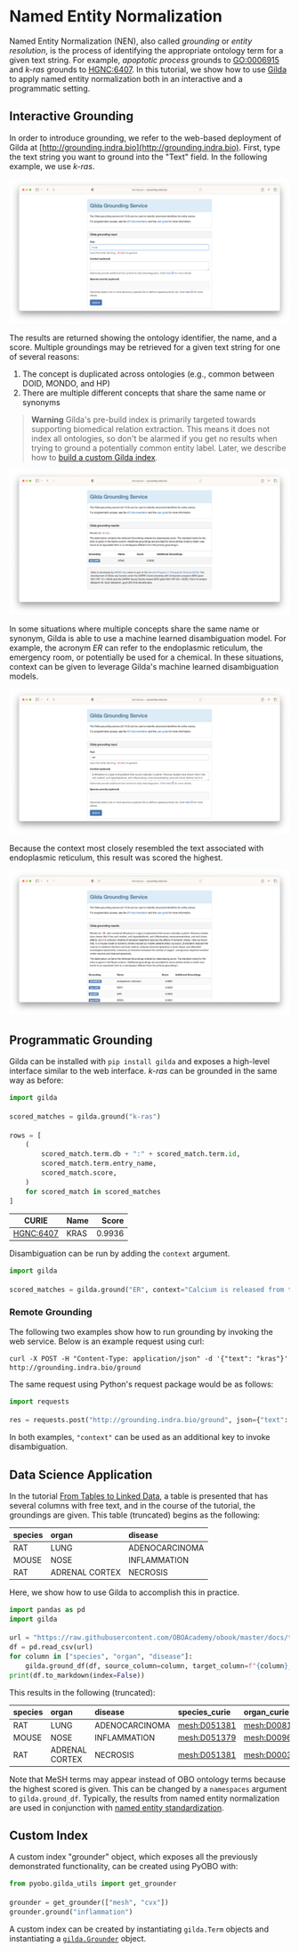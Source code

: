 # Named Entity Normalization

Named Entity Normalization (NEN), also called _grounding_ or _entity resolution_, is the process of identifying the
appropriate ontology term for a given text string. For example, _apoptotic process_ grounds to
[GO:0006915](http://purl.obolibrary.org/obo/GO_0006915) and _k-ras_ grounds
to [HGNC:6407](https://bioregistry.io/hgnc:6407). In this tutorial, we show how to
use [Gilda](https://github.com/gyorilab/gilda) to apply named entity normalization both in an interactive and
a programmatic setting.

## Interactive Grounding

In order to introduce grounding, we refer to the web-based deployment of Gilda at
[http://grounding.indra.bio](http://grounding.indra.bio). First, type the text string you
want to ground into the "Text" field. In the following example, we use _k-ras_.

![Using the Gilda web form to ground "K-RAS"](resources/gilda/1-web.png)

The results are returned showing the ontology identifier, the name,
and a score. Multiple groundings may be retrieved for a given text string for one
of several reasons:

1. The concept is duplicated across ontologies (e.g., common between DOID, MONDO, and HP)
2. There are multiple different concepts that share the same name or synonyms

> **Warning**
> Gilda's pre-build index is primarily targeted towards supporting biomedical relation extraction.
> This means it does not index all ontologies, so don't be alarmed if you get no results when
> trying to ground a potentially common entity label. Later, we describe how
> to [build a custom Gilda index](#Custom-Index).

![The Gilda results page after grounding "K-RAS"](resources/gilda/2-web-results.png)

In some situations where multiple concepts share the same name or synonym, Gilda is able
to use a machine learned disambiguation model. For example, the acronym _ER_ can refer to the
endoplasmic reticulum, the emergency room, or potentially be used for a chemical. In these situations,
context can be given to leverage Gilda's machine learned disambiguation models.

![Using the Gilda web form to ground "ER" with a context paragraph](resources/gilda/3-web-context.png)

Because the context most closely resembled the text associated with endoplasmic reticulum,
this result was scored the highest.

![The Gilda results page after grounding "ER" with a context paragraph](resources/gilda/4-web-context-results.png)

## Programmatic Grounding

Gilda can be installed with `pip install gilda` and exposes a high-level interface similar to the web interface.
_k-ras_ can be grounded in the same way as before:

```python
import gilda

scored_matches = gilda.ground("k-ras")

rows = [
    (
        scored_match.term.db + ":" + scored_match.term.id,
        scored_match.term.entry_name,
        scored_match.score,
    )
    for scored_match in scored_matches
]
```

| CURIE                                         | Name |  Score |
|-----------------------------------------------|------|-------:|
| [HGNC:6407](https://bioregistry.io/hgnc:6407) | KRAS | 0.9936 |

Disambiguation can be run by adding the `context` argument.

```python
import gilda

scored_matches = gilda.ground("ER", context="Calcium is released from the ER.")
```

### Remote Grounding

The following two examples show how to run grounding by invoking the web service. Below is an example request using
curl:

```shell
curl -X POST -H "Content-Type: application/json" -d '{"text": "kras"}' http://grounding.indra.bio/ground
```

The same request using Python's request package would be as follows:

```python
import requests

res = requests.post("http://grounding.indra.bio/ground", json={"text": "kras"})
```

In both examples, `"context"` can be used as an additional key to invoke disambiguation.

## Data Science Application

In the tutorial [From Tables to Linked Data](linking-data.md), a table is presented that has
several columns with free text, and in the course of the tutorial, the groundings are given. This table (truncated)
begins as the following:

| species | organ          | disease        |
|:--------|:---------------|:---------------|
| RAT     | LUNG           | ADENOCARCINOMA |
| MOUSE   | NOSE           | INFLAMMATION   |
| RAT     | ADRENAL CORTEX | NECROSIS       |

Here, we show how to use Gilda to accomplish this in practice.

```python
import pandas as pd
import gilda

url = "https://raw.githubusercontent.com/OBOAcademy/obook/master/docs/tutorial/linking_data/data.csv"
df = pd.read_csv(url)
for column in ["species", "organ", "disease"]:
    gilda.ground_df(df, source_column=column, target_column=f"{column}_curie")
print(df.to_markdown(index=False))
```

This results in the following (truncated):

| species | organ          | disease        | species_curie                                       | organ_curie                                         | disease_curie                                       |
|:--------|:---------------|:---------------|:----------------------------------------------------|:----------------------------------------------------|:----------------------------------------------------|
| RAT     | LUNG           | ADENOCARCINOMA | [mesh:D051381](https://bioregistry.io/mesh:D051381) | [mesh:D008168](https://bioregistry.io/mesh:D008168) | [mesh:D000230](https://bioregistry.io/mesh:D000230) |
| MOUSE   | NOSE           | INFLAMMATION   | [mesh:D051379](https://bioregistry.io/mesh:D051379) | [mesh:D009666](https://bioregistry.io/mesh:D009666) | [GO:0006954](https://bioregistry.io/go:0006954)     |
| RAT     | ADRENAL CORTEX | NECROSIS       | [mesh:D051381](https://bioregistry.io/mesh:D051381) | [mesh:D000302](https://bioregistry.io/mesh:D000302) | [GO:0070265](https://bioregistry.io/go:0070265)     |

Note that MeSH terms may appear instead of OBO ontology terms because the highest scored is given. This can be changed
by a `namespaces` argument to `gilda.ground_df`. Typically, the results from named entity normalization are used
in conjunction with [named entity standardization](named-entity-standardization.md).

## Custom Index

A custom index "grounder" object, which exposes all the previously demonstrated functionality, can be created using
PyOBO with:

```python
from pyobo.gilda_utils import get_grounder

grounder = get_grounder(["mesh", "cvx"])
grounder.ground("inflammation")
```

A custom index can be created by instantiating `gilda.Term` objects and instantiating
a [`gilda.Grounder`](https://gilda.readthedocs.io/en/latest/modules/index.html#gilda.grounder.Grounder) object.
